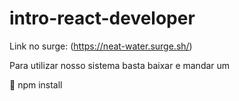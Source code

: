 # intro-react-developer
Link no surge: (https://neat-water.surge.sh/)

Para utilizar nosso sistema basta baixar e mandar um <p>:dizzy: npm install </p>


